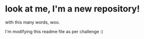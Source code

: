 # look at me, I'm a new repository!

with this many words, woo.

I'm modifying this readme file as per challenge :)
